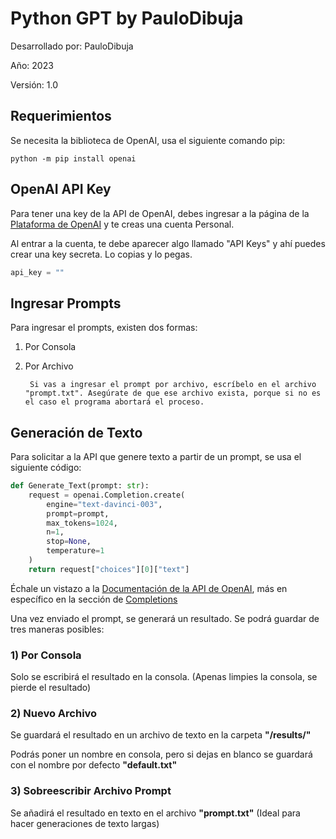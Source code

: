 # Python GPT by PauloDibuja

Desarrollado por: PauloDibuja

Año: 2023

Versión: 1.0

## Requerimientos

Se necesita la biblioteca de OpenAI, usa el siguiente comando pip:

```pip
python -m pip install openai
```

## OpenAI API Key

Para tener una key de la API de OpenAI, debes ingresar a la página de la [Plataforma de OpenAI](platform.openai.com) y te creas una cuenta Personal.

Al entrar a la cuenta, te debe aparecer algo llamado "API Keys" y ahí puedes crear una key secreta. Lo copias y lo pegas.

```python
api_key = "" 
```

## Ingresar Prompts

Para ingresar el prompts, existen dos formas:

1. Por Consola

2. Por Archivo


		Si vas a ingresar el prompt por archivo, escríbelo en el archivo "prompt.txt". Asegúrate de que ese archivo exista, porque si no es el caso el programa abortará el proceso.


## Generación de Texto

Para solicitar a la API que genere texto a partir de un prompt, se usa el siguiente código:

```python
def Generate_Text(prompt: str):
	request = openai.Completion.create(
		engine="text-davinci-003",
		prompt=prompt,
		max_tokens=1024,
		n=1,
		stop=None,
		temperature=1
	)
	return request["choices"][0]["text"]
```

Échale un vistazo a la [Documentación de la API de OpenAI](https://platform.openai.com/docs/introduction), más en específico en la sección de [Completions](https://platform.openai.com/docs/api-reference/completions)

Una vez enviado el prompt, se generará un resultado. Se podrá guardar de tres maneras posibles:

### 1) Por Consola

Solo se escribirá el resultado en la consola. (Apenas limpies la consola, se pierde el resultado)

### 2) Nuevo Archivo

Se guardará el resultado en un archivo de texto en la carpeta **"/results/"**

Podrás poner un nombre en consola, pero si dejas en blanco se guardará con el nombre por defecto **"default.txt"**

### 3) Sobreescribir Archivo Prompt

Se añadirá el resultado en texto en el archivo **"prompt.txt"** (Ideal para hacer generaciones de texto largas)

